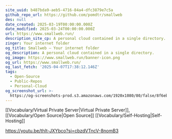 ```yaml
---
site_uuid: b487bda9-aeb5-4716-84a4-dfc3879e7c5a
github_repo_url: https://github.com/pomdtr/smallweb
des: null
date_created: 2025-03-19T00:00:00.000Z
date_modified: 2025-03-24T00:00:00.000Z
url: https://www.smallweb.run/
description_site_cp: A personal cloud contained in a single directory.
zinger: Your internet folder
og_title: Smallweb – Your internet folder
og_description: A personal cloud contained in a single directory.
og_image: https://www.smallweb.run/banner-icon.png
og_url: https://www.smallweb.run/
og_last_fetch: '2025-04-07T17:38:12.146Z'
tags:
  - Open-Source
  - Public-Repos
  - Personal-Cloud
og_screenshot_url: >-
  https://og-screenshots-prod.s3.amazonaws.com/1920x1080/80/false/8f6eb82e9b26b05627bf49515bb583830799acae12ac09dbdea125829098df8c.jpeg
---
```


[[Vocabulary/Virtual Private Server|Virtual Private Server]], [[Vocabulary/Open Source|Open Source]] [[Vocabulary/Self-Hosting|Self-Hosting]]


https://youtu.be/thIt-JXYbco?si=cbzdVTncV-8nomB3